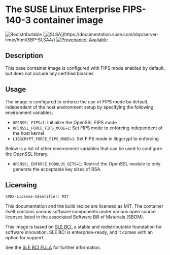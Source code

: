 
# The SUSE Linux Enterprise FIPS-140-3 container image

![Redistributable](https://img.shields.io/badge/Redistributable-Yes-green)
[![SLSA](https://img.shields.io/badge/SLSA_(v0.1)-Level_4-Green)](https://documentation.suse.com/sbp/server-linux/html/SBP-SLSA4/)
[![Provenance: Available](https://img.shields.io/badge/Provenance-Available-Green)](https://documentation.suse.com/container/all/html/Container-guide/index.html#container-verify)

## Description


This base container image is configured with FIPS mode enabled by default, but
does not include any certified binaries.


## Usage
The image is configured to enforce the use of FIPS mode by default,
independent of the host environment setup by specifying the following
environment variables:
* `OPENSSL_FIPS=1`: Initialize the OpenSSL FIPS mode
* `OPENSSL_FORCE_FIPS_MODE=1`: Set FIPS mode to enforcing independent of the host kernel
* `LIBGCRYPT_FORCE_FIPS_MODE=1`: Set FIPS mode in libgcrypt to enforcing

Below is a list of other environment variables that can be used to configure the OpenSSL library:

* `OPENSSL_ENFORCE_MODULUS_BITS=1`: Restrict the OpenSSL module to only generate
the acceptable key sizes of RSA.
## Licensing

`SPDX-License-Identifier: MIT`

This documentation and the build recipe are licensed as MIT.
The container itself contains various software components under various open source licenses listed in the associated
Software Bill of Materials (SBOM).

This image is based on [SLE BCI](https://opensource.suse.com/bci/), a stable and redistributable foundation for software innovation. SLE BCI is enterprise-ready, and it comes with an option for support.

See the [SLE BCI EULA](https://www.suse.com/licensing/eula/#bci) for further information.

